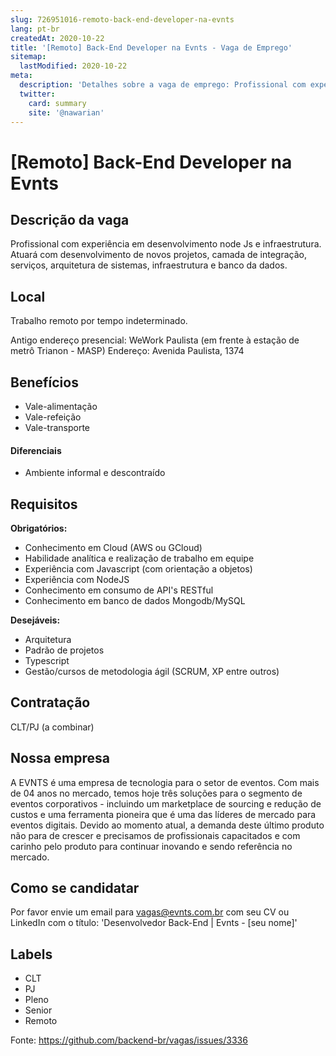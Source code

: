 ```yaml
---
slug: 726951016-remoto-back-end-developer-na-evnts
lang: pt-br
createdAt: 2020-10-22
title: '[Remoto] Back-End Developer na Evnts - Vaga de Emprego'
sitemap:
  lastModified: 2020-10-22
meta:
  description: 'Detalhes sobre a vaga de emprego: Profissional com experiência em desenvolvimento node Js e infraestrutura. Atuará com desenvolvimento de novos projetos, camada de integração, serviços, arquitetura de sistemas, infraestrutura e banco da dados.'
  twitter:
    card: summary
    site: '@nawarian'
---
```


# [Remoto] Back-End Developer na Evnts


## Descrição da vaga

Profissional com experiência em desenvolvimento node Js e infraestrutura.
Atuará com desenvolvimento de novos projetos, camada de integração, serviços, arquitetura de sistemas, infraestrutura e banco da dados.


## Local

Trabalho remoto por tempo indeterminado.

Antigo endereço presencial:
WeWork Paulista (em frente à estação de metrô Trianon - MASP)
Endereço: Avenida Paulista, 1374

## Benefícios

- Vale-alimentação
- Vale-refeição
- Vale-transporte


#### Diferenciais

- Ambiente informal e descontraído

## Requisitos

**Obrigatórios:**
- Conhecimento em Cloud (AWS ou GCloud)
- Habilidade analítica e realização de trabalho em equipe
- Experiência com Javascript (com orientação a objetos)
- Experiência com NodeJS
- Conhecimento em consumo de API's RESTful
- Conhecimento em banco de dados Mongodb/MySQL

**Desejáveis:**
- Arquitetura
- Padrão de projetos
- Typescript
- Gestão/cursos de metodologia ágil (SCRUM, XP entre outros)

## Contratação

CLT/PJ (a combinar)

## Nossa empresa

A EVNTS é uma empresa de tecnologia para o setor de eventos. Com mais de 04 anos no mercado, temos hoje três soluções para o segmento de eventos corporativos - incluindo um marketplace de sourcing e redução de custos e uma ferramenta pioneira que é uma das líderes de mercado para eventos digitais.
Devido ao momento atual, a demanda deste último produto não para de crescer e precisamos de profissionais capacitados e com carinho pelo produto para continuar inovando e sendo referência no mercado.


## Como se candidatar

Por favor envie um email para vagas@evnts.com.br com seu CV ou LinkedIn com o título: 'Desenvolvedor Back-End | Evnts - [seu nome]'


## Labels

- CLT
- PJ
- Pleno
- Senior
- Remoto



Fonte: https://github.com/backend-br/vagas/issues/3336
